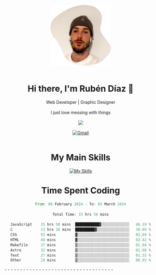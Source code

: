 <div align="center">
	<img height=200 width=200 src="./.img/yo_github_pfp.png" alt="Rubén Díaz" width=200/><br><br>
	
	
 # Hi there, I'm Rubén Díaz 👋

  Web Developer | Graphic Designer
  <br>
  <br>
  I just love messing with things
  <br>
  <br>
  <a href="https://www.github.com/rubendiazzz" target="_blank" rel="noreferrer"><img
src="https://img.shields.io/github/followers/rubendiazzz?logo=github&style=for-the-badge&color=red" /></a>


  <a href="mailto:rubendfraga@gmail.com">![Gmail](https://img.shields.io/badge/Gmail-D14836?style=for-the-badge&logo=gmail&logoColor=white)</a><br><br>

  # My Main Skills
  [![My Skills](https://skillicons.dev/icons?i=js,html,css,tailwind,c,cpp,cs,react,nextjs,astro,mysql,mongo)](https://skillicons.dev)

# Time Spent Coding
<!--START_SECTION:waka-->

```rust
From: 08 February 2024 - To: 02 March 2024

Total Time: 33 hrs 58 mins

JavaScript    15 hrs 50 mins  ███████████▓░░░░░░░░░░░░░   46.19 %
C             13 hrs 16 mins  █████████▓░░░░░░░░░░░░░░░   38.69 %
CSS           55 mins         ▓░░░░░░░░░░░░░░░░░░░░░░░░   02.69 %
HTML          49 mins         ▓░░░░░░░░░░░░░░░░░░░░░░░░   02.42 %
Makefile      37 mins         ▒░░░░░░░░░░░░░░░░░░░░░░░░   01.84 %
Astro         32 mins         ▒░░░░░░░░░░░░░░░░░░░░░░░░   01.60 %
Text          27 mins         ▒░░░░░░░░░░░░░░░░░░░░░░░░   01.32 %
Other         19 mins         ▒░░░░░░░░░░░░░░░░░░░░░░░░   00.93 %
```

<!--END_SECTION:waka-->
</div>
-
-
-
-
-
-
-
-
-
-
-
-
-
-
-
-
-
-
-
-
-
-
-
-
-
-
-
-
-
-
-
-
-
-
-
